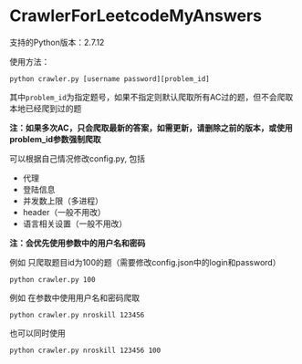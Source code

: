 # CrawlerForLeetcodeMyAnswers

支持的Python版本：2.7.12

使用方法：

```
python crawler.py [username password][problem_id]
```

其中`problem_id`为指定题号，如果不指定则默认爬取所有AC过的题，但不会爬取本地已经爬到过的题

**注：如果多次AC，只会爬取最新的答案，如需更新，请删除之前的版本，或使用problem_id参数强制爬取**

可以根据自己情况修改config.py, 包括

* 代理
* 登陆信息
* 并发数上限（多进程）
* header（一般不用改）
* 语言相关设置（一般不用改）

**注：会优先使用参数中的用户名和密码**

例如 只爬取题目id为100的题（需要修改config.json中的login和password）

```
python crawler.py 100
```

例如 在参数中使用用户名和密码爬取

```
python crawler.py nroskill 123456
```

也可以同时使用

```
python crawler.py nroskill 123456 100
```